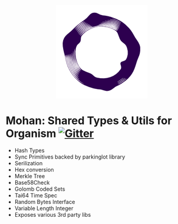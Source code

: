 <p align="center">
    <a><img src="./pubicon.png" /></a>
</p>

# Mohan: Shared Types & Utils for Organism [![Gitter](https://badges.gitter.im/stichtingorganism/community.svg)](https://gitter.im/stichtingorganism/community?utm_source=badge&utm_medium=badge&utm_campaign=pr-badge)

- Hash Types
- Sync Primitives backed by parkinglot library
- Serilization
- Hex conversion
- Merkle Tree
- Base58Check
- Golomb Coded Sets
- Tai64 Time Spec
- Random Bytes Interface
- Variable Length Integer
- Exposes various 3rd party libs 
